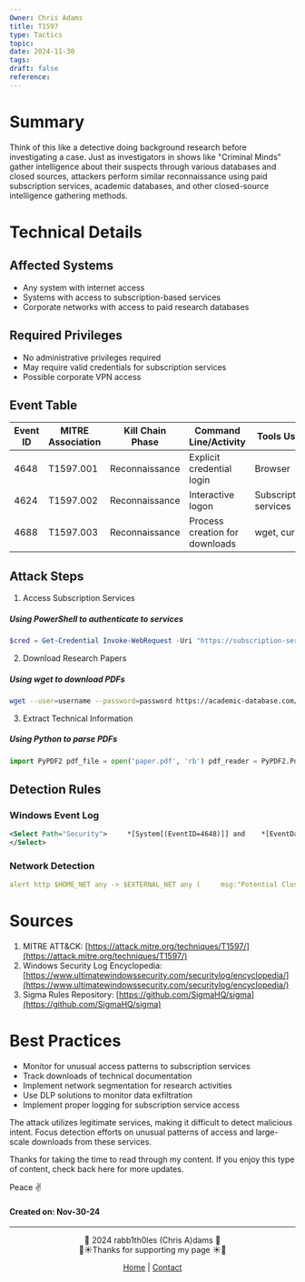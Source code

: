 ```yaml
---
Owner: Chris Adams
title: T1597
type: Tactics
topic: 
date: 2024-11-30
tags: 
draft: false
reference:
---
```

# Summary

Think of this like a detective doing background research before investigating a case. Just as investigators in shows like "Criminal Minds" gather intelligence about their suspects through various databases and closed sources, attackers perform similar reconnaissance using paid subscription services, academic databases, and other closed-source intelligence gathering methods.

# Technical Details

## Affected Systems

- Any system with internet access
- Systems with access to subscription-based services
- Corporate networks with access to paid research databases

## Required Privileges

- No administrative privileges required
- May require valid credentials for subscription services
- Possible corporate VPN access

## Event Table

|Event ID|MITRE Association|Kill Chain Phase|Command Line/Activity|Tools Used|
|---|---|---|---|---|
|4648|T1597.001|Reconnaissance|Explicit credential login|Browser|
|4624|T1597.002|Reconnaissance|Interactive logon|Subscription services|
|4688|T1597.003|Reconnaissance|Process creation for downloads|wget, curl|

## Attack Steps

1. Access Subscription Services
##### Using PowerShell to authenticate to services 
```powershell
$cred = Get-Credential Invoke-WebRequest -Uri "https://subscription-service.com" -Credential $cred
```

2. Download Research Papers
##### Using wget to download PDFs
```bash
wget --user=username --password=password https://academic-database.com/paper.pdf
```

3. Extract Technical Information
##### Using Python to parse PDFs
```python
import PyPDF2 pdf_file = open('paper.pdf', 'rb') pdf_reader = PyPDF2.PdfReader(pdf_file)`
```
## Detection Rules

### Windows Event Log

```xml
<Select Path="Security">     *[System[(EventID=4648)]] and    *[EventData[Data[@Name='TargetServerName'] contains 'subscription-service.com']] 
</Select>
```

### Network Detection

```yaml
alert http $HOME_NET any -> $EXTERNAL_NET any (     msg:"Potential Closed Source Research";    flow:established,to_server;    content:"subscription-service.com"; http_host;    classtype:policy-violation;    sid:1000001;    rev:1; )`
```
# Sources

1. MITRE ATT&CK: [https://attack.mitre.org/techniques/T1597/](https://attack.mitre.org/techniques/T1597/)
2. Windows Security Log Encyclopedia: [https://www.ultimatewindowssecurity.com/securitylog/encyclopedia/](https://www.ultimatewindowssecurity.com/securitylog/encyclopedia/)
3. Sigma Rules Repository: [https://github.com/SigmaHQ/sigma](https://github.com/SigmaHQ/sigma)

# Best Practices

- Monitor for unusual access patterns to subscription services
- Track downloads of technical documentation
- Implement network segmentation for research activities
- Use DLP solutions to monitor data exfiltration
- Implement proper logging for subscription service access

The attack utilizes legitimate services, making it difficult to detect malicious intent. Focus detection efforts on unusual patterns of access and large-scale downloads from these services.



<div class="neon-line"></div>

Thanks for taking the time to read through my content. If you enjoy this type of content, check back here for more updates. 

Peace ✌️

#### Created on: Nov-30-24
---


<div style="text-align: center;">
	<div class="gradient-text">👾 2024 rabb1th0les (Chris A)dams 👾</div> 
	🌴☀Thanks for supporting my page ☀🌴
	<nav>
		<ul style="list-style: none; padding: 0;">
			<div style="text-align: center;">
				<li><a href="index.html">Home</a> | <a href="Contact.html">Contact</a></li>
			</div>
		</ul>
	</nav>	
</div>

